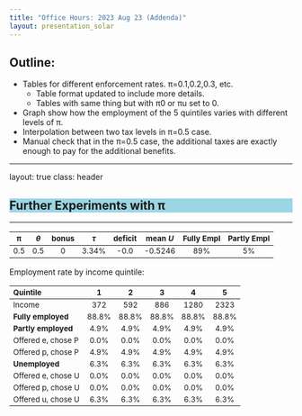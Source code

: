 ```yaml
---
title: "Office Hours: 2023 Aug 23 (Addenda)"
layout: presentation_solar
---
```

<style>
th,td {font-size: smaller;}
</style>



## Outline:

- Tables for different enforcement rates. π=0.1,0.2,0.3, etc.
  - Table format updated to include more details.
  - Tables with same thing but with π0 or πu set to 0.
- Graph show how the employment of the 5 quintiles varies with different levels of π.
- Interpolation between two tax levels in π=0.5 case.
- Manual check that in the π=0.5 case, the additional taxes are exactly enough to pay for the additional benefits.





---

layout: true
class: header

<h2 style="background-color: #9cd6e4;">Further Experiments with π</h2>

---


| π | $\theta$ | bonus | $\tau$ | deficit | mean $U$ | Fully Empl | Partly Empl |
|:-:|:-:|:-:|:-:|:-:|:-:|:-:|:-:|
| 0.5 | 0.5 | 0 | 3.34% | -0.0 | -0.5246 | 89% | 5% |

Employment rate by income quintile:

| Quintile | 1 | 2 | 3 | 4 | 5 |
|:--|:-:|:-:|:-:|:-:|:-:|
| Income  | 372 | 592 | 886 | 1280 | 2323 |
| **Fully employed**  | 88.8% | 88.8% | 88.8% | 88.8% | 88.8% |
| **Partly employed**  | 4.9% | 4.9% | 4.9% | 4.9% | 4.9% |
| Offered e, chose P  | 0.0% | 0.0% | 0.0% | 0.0% | 0.0% |
| Offered p, chose P  | 4.9% | 4.9% | 4.9% | 4.9% | 4.9% |
| **Unemployed**  | 6.3% | 6.3% | 6.3% | 6.3% | 6.3% |
| Offered e, chose U  | 0.0% | 0.0% | 0.0% | 0.0% | 0.0% |
| Offered p, chose U  | 0.0% | 0.0% | 0.0% | 0.0% | 0.0% |
| Offered u, chose U  | 6.3% | 6.3% | 6.3% | 6.3% | 6.3% |

